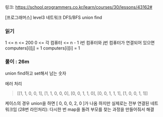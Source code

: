 링크: https://school.programmers.co.kr/learn/courses/30/lessons/43162#

[프로그래머스] level3 네트워크 DFS/BFS union find

### 읽기

1 <= n <= 200
0 <= 각 컴퓨터 <= n - 1
i번 컴퓨터와 j번 컴퓨터가 연결되어 있으면 computers[i][j] = 1
computers[i][i] = 1

### 풀이 : 26m

union find하고 set해서 남는 숫자

에러 처리

> [[1, 1, 0, 0, 1], [1, 1, 0, 0, 0], [0, 0, 1, 1, 0], [0, 0, 1, 1, 1], [1, 0, 0, 1, 1]]

케이스의 경우 union을 하면 [ 0, 0, 0, 2, 0 ]가 나옴
하지만 실제로는 전부 연결된 네트워크임
(28번 라인처리): 다시한 번 map을 돌려 부모를 찾는 과정을 만들어줘서 해결
